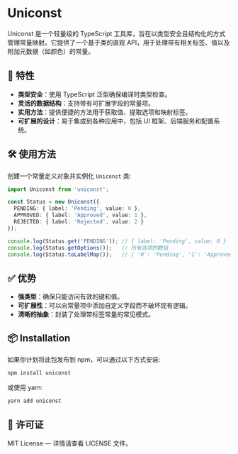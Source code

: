# Uniconst

Uniconst 是一个轻量级的 TypeScript 工具库，旨在以类型安全且结构化的方式管理常量映射。它提供了一个基于类的直观 API，用于处理带有相关标签、值以及附加元数据（如颜色）的常量。

## 📌 特性

* **类型安全**：使用 TypeScript 泛型确保编译时类型检查。
* **灵活的数据结构**：支持带有可扩展字段的常量项。
* **实用方法**：提供便捷的方法用于获取值、提取选项和映射标签。
* **可扩展的设计**：易于集成到各种应用中，包括 UI 框架、后端服务和配置系统。

## 🛠️ 使用方法

创建一个常量定义对象并实例化 `Uniconst` 类:

```ts
import Uniconst from 'uniconst';

const Status = new Uniconst({
  PENDING: { label: 'Pending', value: 0 },
  APPROVED: { label: 'Approved', value: 1 },
  REJECTED: { label: 'Rejected', value: 2 }
});

console.log(Status.get('PENDING')); // { label: 'Pending', value: 0 }
console.log(Status.getOptions());   // 所有选项的数组
console.log(Status.toLabelMap());   // { '0': 'Pending', '1': 'Approved', '2': 'Rejected' }
```

## ✅ 优势

* **强类型**：确保只能访问有效的键和值。
* **可扩展性**：可以向常量项中添加自定义字段而不破坏现有逻辑。
* **清晰的抽象**：封装了处理带标签常量的常见模式。

## 📦 Installation

如果你计划将此包发布到 npm，可以通过以下方式安装:

```bash
npm install uniconst
```

或使用 yarn:

```bash
yarn add uniconst
```

## 📄 许可证

MIT License — 详情请查看 LICENSE 文件。
